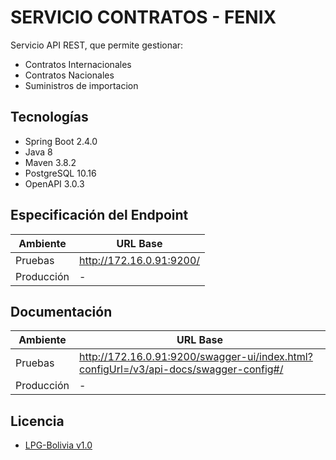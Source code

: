 # SERVICIO CONTRATOS - FENIX
Servicio API REST, que permite gestionar:
- Contratos Internacionales
- Contratos Nacionales
- Suministros de importacion

## Tecnologías
* Spring Boot 2.4.0
* Java 8
* Maven 3.8.2
* PostgreSQL 10.16 
* OpenAPI 3.0.3

## Especificación del Endpoint

| Ambiente   |  URL Base|
|---------   | ---      |
| Pruebas    |  http://172.16.0.91:9200/ |
| Producción |  -       |

## Documentación
| Ambiente   |  URL Base|
|---------   | ---      |
| Pruebas    |  http://172.16.0.91:9200/swagger-ui/index.html?configUrl=/v3/api-docs/swagger-config#/ |
| Producción |  - |

## Licencia
* [LPG-Bolivia v1.0](LICENSE.md)  

